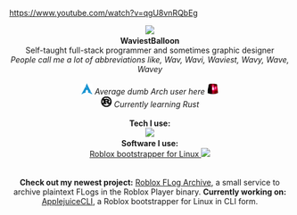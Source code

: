 https://www.youtube.com/watch?v=qgU8vnRQbEg


<p align="center">
  <img src="https://gitpfp.wav.blue/pfp?mag=0.5&wh=200&name=WaviestBalloon&colour=bedefa">
  <!-- https://github.com/WaviestBalloon/github-pfp -->
  <br><b>WaviestBalloon</b><br>
  Self-taught full-stack programmer and sometimes graphic designer<br>
  <i>People call me a lot of abbreviations like, Wav, Wavi, Waviest, Wavy, Wave, Wavey</i><br><br>
  <img src="assets/archlinux_icon.svg" width=20px> <i>Average dumb Arch user here</i> <img src="assets/rotating_light.gif" width=20px><br>
  <img src="assets/rust.svg" width=20px> <i>Currently learning Rust</i><br>
  <br>
  <b>Tech I use:</b><br>
  <a href="https://skillicons.dev">
    <img src="https://skillicons.dev/icons?i=js,ts,bash,rust,godot,html,css,lua,nodejs,powershell,py,tauri,threejs,tensorflow,svelte" />
  </a>
  <br>
  <b>Software I use:</b><br>
  <a href="https://skillicons.dev">Roblox bootstrapper for Linux 
    <img src="https://skillicons.dev/icons?i=sentry,vercel,vscode,replit,cloudflare,raspberrypi,postman,nginx,linux,grafana,github,git,discord,supabase" />
  </a>
  <br>
  <br>
  <br>
  <b>Check out my newest project:</b> <a href="https://github.com/WaviestBalloon/RobloxFLogArchive">Roblox FLog Archive</a>, a small service to archive plaintext FLogs in the Roblox Player binary.
  <b>Currently working on:</b> <a href="https://github.com/WaviestBalloon/ApplejuiceCLI">ApplejuiceCLI</a>, a Roblox bootstrapper for Linux in CLI form.
</p>
